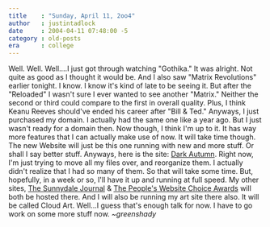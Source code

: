 ```yaml
---
title    : "Sunday, April 11, 2oo4"
author   : justintadlock
date     : 2004-04-11 07:48:00 -5
category : old-posts
era      : college
---
```


Well. Well. Well....I just got through watching "Gothika."  It was alright.  Not quite as good as I thought it would be.  And I also saw "Matrix Revolutions" earlier tonight.  I know.  I know it's kind of late to be seeing it.  But after the "Reloaded" I wasn't sure I ever wanted to see another "Matrix."  Neither the second or third could compare to the first in overall quality.  Plus, I think Keanu Reeves should've ended his career after "Bill & Ted."  Anyways, I just purchased my domain.  I actually had the same one like a year ago.  But I just wasn't ready for a domain then.  Now though, I think I'm up to it.  It has way more features that I can actually make use of now.  It will take time though.  The new Website will just be this one running with new and more stuff.  Or shall I say better stuff.  Anyways, here is the site:  <a href="http://www.dark-autumn.com" title="Home Page"> Dark Autumn</a>.  Right now, I'm just trying to move all my files over, and reorganize them.  I actually didn't realize that I had so many of them.  So that will take some time.  But, hopefully, in a week or so, I'll have it up and running at full speed.  My other sites, <a href="/thesunnydalejournal" title="The Sunnydale Journal" rel="external"> The Sunnydale Journal</a> & <a href="/websitechoiceawards" title="Website Choice Awards" rel="external"> The People's Website Choice Awards</a> will both be hosted there.  And I will also be running my art site there also.  It will be called Cloud Art.  Well...I guess that's enough talk for now.  I have to go work on some more stuff now.  <em> ~greenshady</em>
